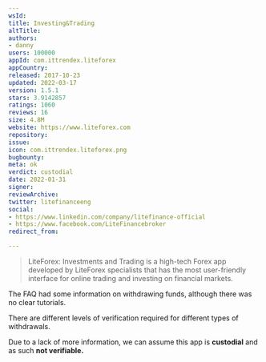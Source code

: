 ```yaml
---
wsId: 
title: Investing&Trading
altTitle: 
authors:
- danny
users: 100000
appId: com.ittrendex.liteforex
appCountry: 
released: 2017-10-23
updated: 2022-03-17
version: 1.5.1
stars: 3.9142857
ratings: 1060
reviews: 16
size: 4.8M
website: https://www.liteforex.com
repository: 
issue: 
icon: com.ittrendex.liteforex.png
bugbounty: 
meta: ok
verdict: custodial
date: 2022-01-31
signer: 
reviewArchive: 
twitter: litefinanceeng
social:
- https://www.linkedin.com/company/litefinance-official
- https://www.facebook.com/LiteFinancebroker
redirect_from: 

---
```


> LiteForex: Investments and Trading is a high-tech Forex app developed by LiteForex specialists that has the most user-friendly interface for online trading and investing on financial markets. 

The FAQ had some information on withdrawing funds, although there was no clear tutorials.

There are different levels of verification required for different types of withdrawals.

Due to a lack of more information, we can assume this app is **custodial** and as such **not verifiable.**
